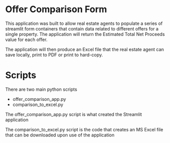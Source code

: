 # Offer Comparison Form

This application was built to allow real estate agents to populate a series of streamlit form containers that contain data related to different offers for a single property. The application will return the Estimated Total Net Proceeds value for each offer.

The application will then produce an Excel file that the real estate agent can save locally, print to PDF or print to hard-copy.

# Scripts

There are two main python scripts
- offer_comparison_app.py
- comparison_to_excel.py

The offer_comparison_app.py script is what created the Streamlit application

The comparison_to_excel.py script is the code that creates an MS Excel file that can be downloaded upon use of the application